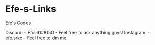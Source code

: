 # Efe-s-Links
Efe's Codes

Discord: - Efoli61#8150 - Feel free to ask anything guys!
Instagram: - efe.srkc - Feel free to dm me!
